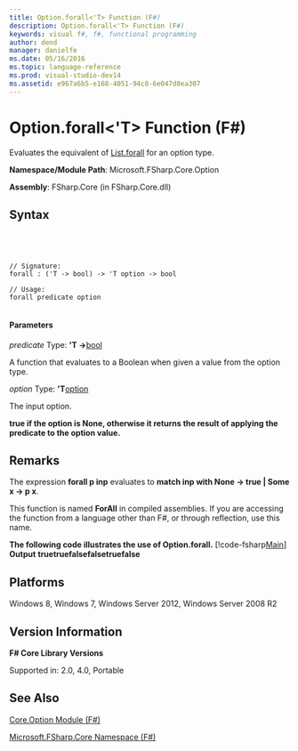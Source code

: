 ```yaml
---
title: Option.forall<'T> Function (F#)
description: Option.forall<'T> Function (F#)
keywords: visual f#, f#, functional programming
author: dend
manager: danielfe
ms.date: 05/16/2016
ms.topic: language-reference
ms.prod: visual-studio-dev14
ms.assetid: e967a6b5-e168-4051-94c8-6e047d8ea307 
---
```


# Option.forall<'T> Function (F#)

Evaluates the equivalent of [List.forall](http://msdn.microsoft.com/en-us/library/e11a5233-d612-40ac-833b-d5cf496900b7) for an option type.

**Namespace/Module Path**: Microsoft.FSharp.Core.Option

**Assembly**: FSharp.Core (in FSharp.Core.dll)


## Syntax



```




// Signature:
forall : ('T -> bool) -> 'T option -> bool

// Usage:
forall predicate option


```





#### Parameters
*predicate*
Type: **'T -&gt;**[bool](http://msdn.microsoft.com/en-us/library/89c0cf9c-49ce-4207-a3be-555851a67dd5)


A function that evaluates to a Boolean when given a value from the option type.


*option*
Type: **'T**[option](http://msdn.microsoft.com/en-us/library/b08add48-34bf-4410-80a1-ef6a8daddc58)


The input option.



**true if the option is None, otherwise it returns the result of applying the predicate to the option value.**
## Remarks
The expression **forall p inp** evaluates to **match inp with None -&gt; true | Some x -&gt; p x**.

This function is named **ForAll** in compiled assemblies. If you are accessing the function from a language other than F#, or through reflection, use this name.

**The following code illustrates the use of Option.forall.**
[!code-fsharp[Main](snippets/fsoptions/snippet6.fs)]
**Output**
**truetruefalsefalsetruefalse**
## Platforms
Windows 8, Windows 7, Windows Server 2012, Windows Server 2008 R2


## Version Information
**F# Core Library Versions**

Supported in: 2.0, 4.0, Portable




## See Also
[Core.Option Module &#40;F&#35;&#41;](Core.Option-Module-%5BFSharp%5D.md)

[Microsoft.FSharp.Core Namespace &#40;F&#35;&#41;](Microsoft.FSharp.Core-Namespace-%5BFSharp%5D.md)


